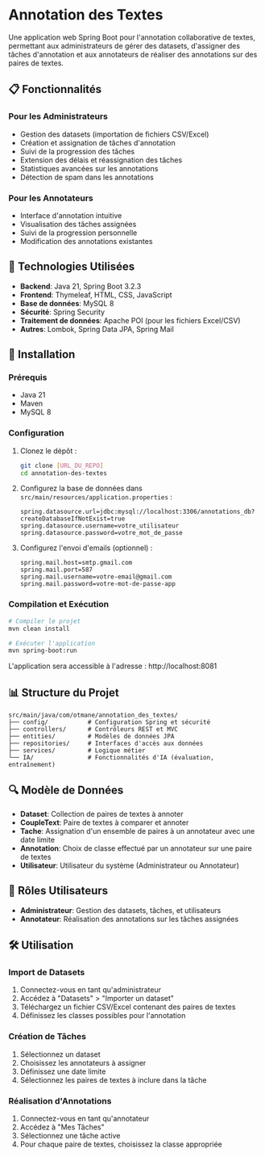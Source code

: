 # Annotation des Textes

Une application web Spring Boot pour l'annotation collaborative de textes, permettant aux administrateurs de gérer des datasets, d'assigner des tâches d'annotation et aux annotateurs de réaliser des annotations sur des paires de textes.

## 📋 Fonctionnalités

### Pour les Administrateurs
- Gestion des datasets (importation de fichiers CSV/Excel)
- Création et assignation de tâches d'annotation
- Suivi de la progression des tâches
- Extension des délais et réassignation des tâches
- Statistiques avancées sur les annotations
- Détection de spam dans les annotations

### Pour les Annotateurs
- Interface d'annotation intuitive
- Visualisation des tâches assignées
- Suivi de la progression personnelle
- Modification des annotations existantes

## 🔧 Technologies Utilisées

- **Backend**: Java 21, Spring Boot 3.2.3
- **Frontend**: Thymeleaf, HTML, CSS, JavaScript
- **Base de données**: MySQL 8
- **Sécurité**: Spring Security
- **Traitement de données**: Apache POI (pour les fichiers Excel/CSV)
- **Autres**: Lombok, Spring Data JPA, Spring Mail

## 🚀 Installation

### Prérequis
- Java 21
- Maven
- MySQL 8

### Configuration

1. Clonez le dépôt :
   ```bash
   git clone [URL_DU_REPO]
   cd annotation-des-textes
   ```

2. Configurez la base de données dans `src/main/resources/application.properties` :
   ```properties
   spring.datasource.url=jdbc:mysql://localhost:3306/annotations_db?createDatabaseIfNotExist=true
   spring.datasource.username=votre_utilisateur
   spring.datasource.password=votre_mot_de_passe
   ```

3. Configurez l'envoi d'emails (optionnel) :
   ```properties
   spring.mail.host=smtp.gmail.com
   spring.mail.port=587
   spring.mail.username=votre-email@gmail.com
   spring.mail.password=votre-mot-de-passe-app
   ```

### Compilation et Exécution

```bash
# Compiler le projet
mvn clean install

# Exécuter l'application
mvn spring-boot:run
```

L'application sera accessible à l'adresse : http://localhost:8081

## 📊 Structure du Projet

```
src/main/java/com/otmane/annotation_des_textes/
├── config/           # Configuration Spring et sécurité
├── controllers/      # Contrôleurs REST et MVC
├── entities/         # Modèles de données JPA
├── repositories/     # Interfaces d'accès aux données
├── services/         # Logique métier
└── IA/               # Fonctionnalités d'IA (évaluation, entraînement)
```

## 🔍 Modèle de Données

- **Dataset**: Collection de paires de textes à annoter
- **CoupleText**: Paire de textes à comparer et annoter
- **Tache**: Assignation d'un ensemble de paires à un annotateur avec une date limite
- **Annotation**: Choix de classe effectué par un annotateur sur une paire de textes
- **Utilisateur**: Utilisateur du système (Administrateur ou Annotateur)

## 👥 Rôles Utilisateurs

- **Administrateur**: Gestion des datasets, tâches, et utilisateurs
- **Annotateur**: Réalisation des annotations sur les tâches assignées

## 🛠️ Utilisation

### Import de Datasets

1. Connectez-vous en tant qu'administrateur
2. Accédez à "Datasets" > "Importer un dataset"
3. Téléchargez un fichier CSV/Excel contenant des paires de textes
4. Définissez les classes possibles pour l'annotation

### Création de Tâches

1. Sélectionnez un dataset
2. Choisissez les annotateurs à assigner
3. Définissez une date limite
4. Sélectionnez les paires de textes à inclure dans la tâche

### Réalisation d'Annotations

1. Connectez-vous en tant qu'annotateur
2. Accédez à "Mes Tâches"
3. Sélectionnez une tâche active
4. Pour chaque paire de textes, choisissez la classe appropriée


